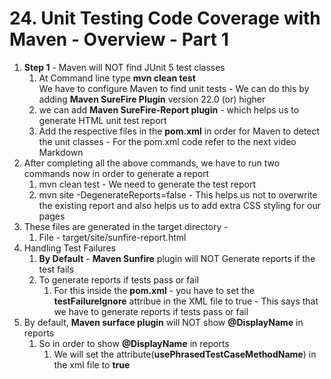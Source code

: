 # 24. Unit Testing Code Coverage with Maven - Overview - Part 1

1. **Step 1** - Maven will NOT find JUnit 5 test classes
    1. At Command line type **mvn clean test**  
        We have to configure Maven to find unit tests - We can do this by adding **Maven SureFire Plugin** version 22.0 (or) higher
    2. we can add **Maven SureFire-Report plugin** - which helps us to generate HTML unit test report
    3. Add the respective files in the **pom.xml** in order for Maven to detect the unit classes - For the pom.xml code refer to the next video Markdown
2. After completing all the above commands, we have to run two commands now in order to generate a report 
    1. mvn clean test - We need to generate the test report 
    2. mvn site -DegenerateReports=false - This helps us not to overwrite the existing report and also helps us to add extra CSS styling for our pages
3. These files are generated in the target directory - 
    1. File - target/site/sunfire-report.html
4. Handling Test Failures
    1. **By Default** - **Maven Sunfire** plugin will NOT Generate reports if the test fails
    2. To generate reports if tests pass or fail
        1. For this inside the **pom.xml** - you have to set the **testFailureIgnore** attribue in the XML file to true - This says that we have to generate reports if tests pass or fail
5. By default, **Maven surface plugin** will NOT show **@DisplayName** in reports 
    1. So in order to show **@DisplayName** in reports  
        1. We will set the attribute(**usePhrasedTestCaseMethodName**) in the xml file to **true**